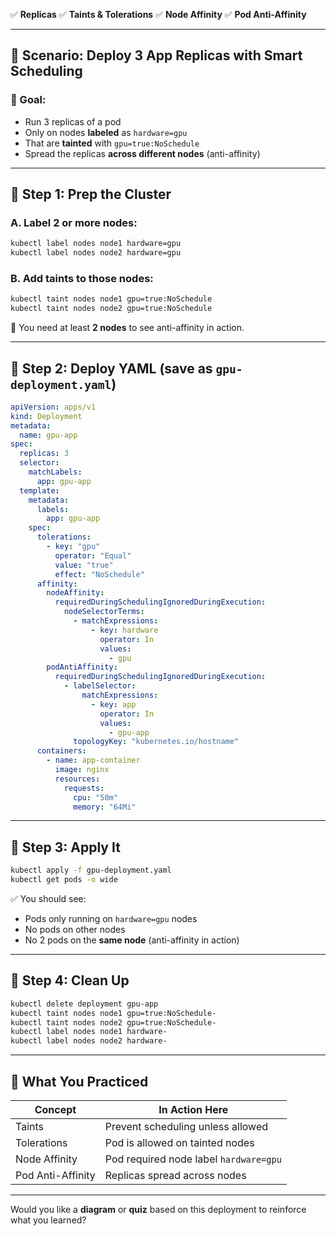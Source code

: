 ✅ **Replicas**
✅ **Taints & Tolerations**
✅ **Node Affinity**
✅ **Pod Anti-Affinity**

---

## 🧪 Scenario: Deploy 3 App Replicas with Smart Scheduling

### 🎯 Goal:

- Run 3 replicas of a pod
- Only on nodes **labeled** as `hardware=gpu`
- That are **tainted** with `gpu=true:NoSchedule`
- Spread the replicas **across different nodes** (anti-affinity)

---

## 🔧 Step 1: Prep the Cluster

### A. Label 2 or more nodes:

```bash
kubectl label nodes node1 hardware=gpu
kubectl label nodes node2 hardware=gpu
```

### B. Add taints to those nodes:

```bash
kubectl taint nodes node1 gpu=true:NoSchedule
kubectl taint nodes node2 gpu=true:NoSchedule
```

📌 You need at least **2 nodes** to see anti-affinity in action.

---

## 📄 Step 2: Deploy YAML (save as `gpu-deployment.yaml`)

```yaml
apiVersion: apps/v1
kind: Deployment
metadata:
  name: gpu-app
spec:
  replicas: 3
  selector:
    matchLabels:
      app: gpu-app
  template:
    metadata:
      labels:
        app: gpu-app
    spec:
      tolerations:
        - key: "gpu"
          operator: "Equal"
          value: "true"
          effect: "NoSchedule"
      affinity:
        nodeAffinity:
          requiredDuringSchedulingIgnoredDuringExecution:
            nodeSelectorTerms:
              - matchExpressions:
                  - key: hardware
                    operator: In
                    values:
                      - gpu
        podAntiAffinity:
          requiredDuringSchedulingIgnoredDuringExecution:
            - labelSelector:
                matchExpressions:
                  - key: app
                    operator: In
                    values:
                      - gpu-app
              topologyKey: "kubernetes.io/hostname"
      containers:
        - name: app-container
          image: nginx
          resources:
            requests:
              cpu: "50m"
              memory: "64Mi"
```

---

## 🚀 Step 3: Apply It

```bash
kubectl apply -f gpu-deployment.yaml
kubectl get pods -o wide
```

✅ You should see:

- Pods only running on `hardware=gpu` nodes
- No pods on other nodes
- No 2 pods on the **same node** (anti-affinity in action)

---

## 🧹 Step 4: Clean Up

```bash
kubectl delete deployment gpu-app
kubectl taint nodes node1 gpu=true:NoSchedule-
kubectl taint nodes node2 gpu=true:NoSchedule-
kubectl label nodes node1 hardware-
kubectl label nodes node2 hardware-
```

---

## 🧠 What You Practiced

| Concept           | In Action Here                         |
| ----------------- | -------------------------------------- |
| Taints            | Prevent scheduling unless allowed      |
| Tolerations       | Pod is allowed on tainted nodes        |
| Node Affinity     | Pod required node label `hardware=gpu` |
| Pod Anti-Affinity | Replicas spread across nodes           |

---

Would you like a **diagram** or **quiz** based on this deployment to reinforce what you learned?
